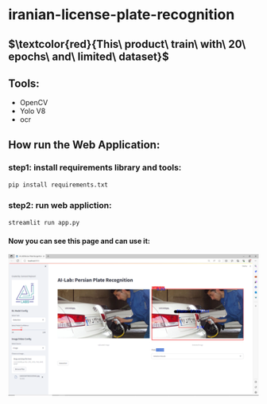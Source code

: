 # iranian-license-plate-recognition


## $\textcolor{red}{This\ product\ train\ with\ 20\ epochs\ and\ limited\ dataset\}$

## Tools:
- OpenCV
- Yolo V8
- ocr


## **How run the Web Application:**    
### step1: install requirements library and tools:
```bash
pip install requirements.txt
```
### step2: run web appliction:
```bash
streamlit run app.py
```
#### Now you can see this page and can use it:
![review of web application](https://github.com/hero-call/iranian-license-plate-recognition/blob/main/Screenshot%20(33).png)

